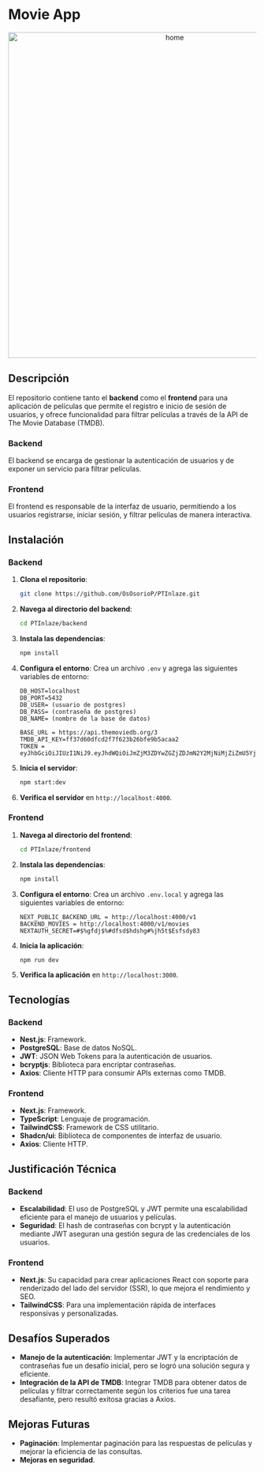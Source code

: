 # Movie App 

  <p align="center">
     <img src="https://github.com/OsOsorioP/PTInlaze/blob/main/ImageWeb.png" alt="home" title="Pantalla de inicio" width="660">
   </p>

## Descripción

El repositorio contiene tanto el **backend** como el **frontend** para una aplicación de películas que permite el registro e inicio de sesión de usuarios, y ofrece funcionalidad para filtrar películas a través de la API de The Movie Database (TMDB).

### Backend
El backend se encarga de gestionar la autenticación de usuarios y de exponer un servicio para filtrar películas.

### Frontend
El frontend es responsable de la interfaz de usuario, permitiendo a los usuarios registrarse, iniciar sesión, y filtrar películas de manera interactiva.

## Instalación

### Backend

1. **Clona el repositorio**:
   ```bash
   git clone https://github.com/OsOsorioP/PTInlaze.git
   ```

2. **Navega al directorio del backend**:
   ```bash
   cd PTInlaze/backend
   ```

3. **Instala las dependencias**:
   ```bash
   npm install
   ```

4. **Configura el entorno**:
   Crea un archivo `.env` y agrega las siguientes variables de entorno:

   ```env
   DB_HOST=localhost
   DB_PORT=5432
   DB_USER= (usuario de postgres)
   DB_PASS= (contraseña de postgres)
   DB_NAME= (nombre de la base de datos)

   BASE_URL = https://api.themoviedb.org/3
   TMDB_API_KEY=ff37d60dfcd2f7f623b26bfe9b5acaa2
   TOKEN = eyJhbGciOiJIUzI1NiJ9.eyJhdWQiOiJmZjM3ZDYwZGZjZDJmN2Y2MjNiMjZiZmU5YjVhY2FhMiIsIm5iZiI6MTczMzc4MDI3My45NDMsInN1YiI6IjY3NTc2MzMxOWUxMmZhMjVlOGZiZjRlNSIsInNjb3BlcyI6WyJhcGlfcmVhZCJdLCJ2ZXJzaW9uIjoxfQ.gRLqZHF4WpAxVfAOcdqDKqvPJ6X0LTAdv4f01tth71U
   ```

5. **Inicia el servidor**:
   ```bash
   npm start:dev
   ```

6. **Verifica el servidor** en `http://localhost:4000`.

### Frontend

1. **Navega al directorio del frontend**:
   ```bash
   cd PTInlaze/frontend
   ```

2. **Instala las dependencias**:
   ```bash
   npm install
   ```

3. **Configura el entorno**:
   Crea un archivo `.env.local` y agrega las siguientes variables de entorno:

   ```env
   NEXT_PUBLIC_BACKEND_URL = http://localhost:4000/v1
   BACKEND_MOVIES = http://localhost:4000/v1/movies
   NEXTAUTH_SECRET=#$%gfdj$%#dfsd$hdshg#%jh5t$Esfsdy83
   ```

4. **Inicia la aplicación**:
   ```bash
   npm run dev
   ```

5. **Verifica la aplicación** en `http://localhost:3000`.

## Tecnologías

### Backend

- **Nest.js**: Framework.
- **PostgreSQL**: Base de datos NoSQL.
- **JWT**: JSON Web Tokens para la autenticación de usuarios.
- **bcryptjs**: Biblioteca para encriptar contraseñas.
- **Axios**: Cliente HTTP para consumir APIs externas como TMDB.

### Frontend

- **Next.js**: Framework.
- **TypeScript**: Lenguaje de programación.
- **TailwindCSS**: Framework de CSS utilitario.
- **Shadcn/ui**: Biblioteca de componentes de interfaz de usuario.
- **Axios**: Cliente HTTP.

## Justificación Técnica

### Backend

- **Escalabilidad**: El uso de PostgreSQL y JWT permite una escalabilidad eficiente para el manejo de usuarios y películas.
- **Seguridad**: El hash de contraseñas con bcrypt y la autenticación mediante JWT aseguran una gestión segura de las credenciales de los usuarios.

### Frontend

- **Next.js**: Su capacidad para crear aplicaciones React con soporte para renderizado del lado del servidor (SSR), lo que mejora el rendimiento y SEO.
- **TailwindCSS**: Para una implementación rápida de interfaces responsivas y personalizadas.
  
## Desafíos Superados

- **Manejo de la autenticación**: Implementar JWT y la encriptación de contraseñas fue un desafío inicial, pero se logró una solución segura y eficiente.
- **Integración de la API de TMDB**: Integrar TMDB para obtener datos de películas y filtrar correctamente según los criterios fue una tarea desafiante, pero resultó exitosa gracias a Axios.

## Mejoras Futuras

- **Paginación**: Implementar paginación para las respuestas de películas y mejorar la eficiencia de las consultas.
- **Mejoras en seguridad**.
